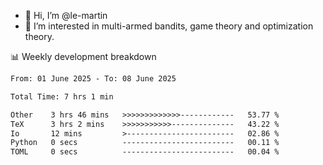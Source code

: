 - 👋 Hi, I’m @le-martin
- 👀 I’m interested in multi-armed bandits, game theory and optimization theory.
<!---- 💞️ I’m looking to collaborate on ...
- 📫 How to reach me ...-->

<!---
Tutorial for using WakaTime stats in GitHub profile: https://github.com/athul/waka-readme
-->

📊 Weekly development breakdown
<!--START_SECTION:waka-->

```txt
From: 01 June 2025 - To: 08 June 2025

Total Time: 7 hrs 1 min

Other    3 hrs 46 mins   >>>>>>>>>>>>>------------   53.77 %
TeX      3 hrs 2 mins    >>>>>>>>>>>--------------   43.22 %
Io       12 mins         >------------------------   02.86 %
Python   0 secs          -------------------------   00.11 %
TOML     0 secs          -------------------------   00.04 %
```

<!--END_SECTION:waka-->

<!---
le-martin/le-martin is a ✨ special ✨ repository because its `README.md` (this file) appears on your GitHub profile.
You can click the Preview link to take a look at your changes.
--->
